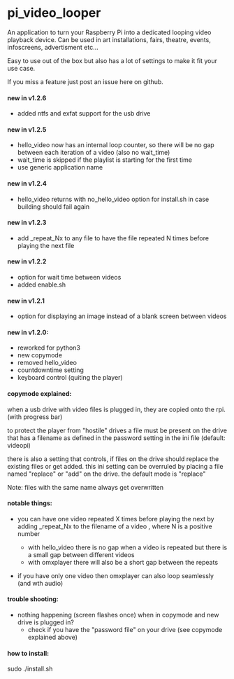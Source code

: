 # pi_video_looper

An application to turn your Raspberry Pi into a dedicated looping video playback device.
Can be used in art installations, fairs, theatre, events, infoscreens, advertisment etc...

Easy to use out of the box but also has a lot of settings to make it fit your use case.

If you miss a feature just post an issue here on github.

#### new in v1.2.6
- added ntfs and exfat support for the usb drive

#### new in v1.2.5
 - hello_video now has an internal loop counter, so there will be no gap between each iteration of a video (also no wait_time)
 - wait_time is skipped if the playlist is starting for the first time
 - use generic application name

#### new in v1.2.4
 - hello_video returns with no_hello_video option for install.sh in case building should fail again

#### new in v1.2.3
 - add \_repeat_Nx to any file to have the file repeated N times before playing the next file

#### new in v1.2.2
 - option for wait time between videos
 - added enable.sh

#### new in v1.2.1
 - option for displaying an image instead of a blank screen between videos

#### new in v1.2.0:
 - reworked for python3
 - new copymode
 - removed hello_video
 - countdowntime setting
 - keyboard control (quiting the player)
 
#### copymode explained:
when a usb drive with video files is plugged in, they are copied onto the rpi. (with progress bar)

to protect the player from "hostile" drives a file must be present on the drive that has a filename 
as defined in the password setting in the ini file (default: videopi)

there is also a setting that controls, if files on the drive should replace the existing files or get added.
this ini setting can be overruled by placing a file named "replace" or "add" on the drive.
the default mode is "replace"

Note: files with the same name always get overwritten

#### notable things:
* you can have one video repeated X times before playing the next by adding _repeat_Nx to the filename of a video ,
where N is a positive number
    * with hello_video there is no gap when a video is repeated but there is a small gap between different videos
    * with omxplayer there will also be a short gap between the repeats
    
* if you have only one video then omxplayer can also loop seamlessly (and wth audio)


#### trouble shooting:
* nothing happening (screen flashes once) when in copymode and new drive is plugged in?
    * check if you have the "password file" on your drive (see copymode explained above)

#### how to install:
sudo ./install.sh
